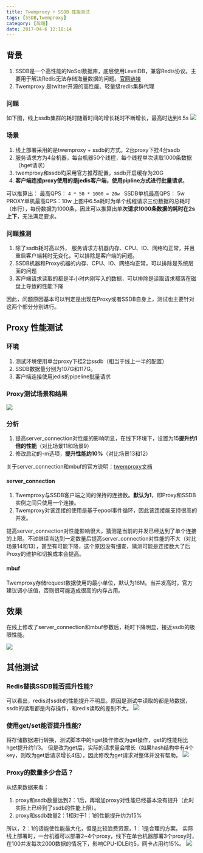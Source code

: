```yaml
---
title: Twemproxy + SSDB 性能测试
tags: [SSDB,Twemproxy]
category: [后端]
date: 2017-04-6 12:18:14
---
```

## 背景
1. SSDB是一个高性能的NoSql数据库，底层使用LevelDB，兼容Redis协议。主要用于解决Redis无法存储海量数据的问题。[官网链接](http://ssdb.io/zh_cn/)
2. Twemproxy 是twitter开源的高性能、轻量级redis集群代理

### 问题
如下图，线上ssdb集群的耗时随着时间的增长耗时不断增长，最高时达到6.5s
![](http://7xrhmq.com1.z0.glb.clouddn.com/2017-04-06-14914576091140.jpg)

### 场景
1. 线上部署采用的是twemproxy + ssdb的方式。2台proxy下挂4台ssdb 
2. 服务请求方为4台机器，每台机器50个线程，每个线程单次读取1000条数据（hget请求）
3. twemproxy和ssdb均采用官方推荐配置，ssdb开启缓存为20G
4. **客户端连接proxy使用的是jedis客户端，使用pipline方式进行批量请求**。

可以推算出：
最高QPS：        `4 * 50 * 1000 = 20w ` 
SSDB单机最高QPS： 5w 
PROXY单机最高QPS：10w
上图中6.5s耗时为单个线程请求三份数据的总耗时（串行），每份数据为1000条，因此可以推算出单**次请求1000条数据的耗时在2s上下**，无法满足要求。

### 问题推测
 1. 除了ssdb耗时高以外， 服务请求方机器内存、CPU、IO、网络均正常，并且重启客户端耗时无变化，可以排除是客户端的问题。
 2. SSDB机器和Proxy机器的内存、CPU、IO、网络均正常，可以排除是系统层面的问题
 3. 客户端请求读取的都是半小时内刚写入的数据，可以排除是读取请求都落在磁盘上导致的性能下降

因此，问题原因基本可以判定是出现在Proxy或者SSDB自身上，测试也主要针对这两个部分分别进行。
## Proxy 性能测试
### 环境
1. 测试环境使用单台proxy下挂2台ssdb（相当于线上一半的配置）
2. SSDB数据量分别为107G和117G。
3. 客户端连接使用jedis的pipeline批量请求

### Proxy测试场景和结果
![](http://7xrhmq.com1.z0.glb.clouddn.com/2017-04-06-14914492594626.jpg)
### 分析
1. 提高server_connection对性能的影响明显，在线下环境下，设置为15**提升约1倍的性能**（对比场景11和场景9）
2. 修改启动的-m选项，**提升性能约10%**（对比场景13和12）

关于server_connection和mbuf的官方说明：[twemproxy文档](https://github.com/twitter/twemproxy/blob/master/notes/recommendation.md)
#### server_connection
1. Twemproxy与SSDB客户端之间的保持的连接数。**默认为1**，即Proxy和SSDB实例之间只使用一个连接。
2. Twemproxy对该连接的使用是基于epool事件循环，因此该连接能支持很高的并发。

提高server_connection对性能影响很大，猜测是当前的并发已经达到了单个连接的上限。不过继续当达到一定数量后提高server_connection对性能的不大（对比场景14和13），甚至有可能下降，这个原因没有细查，猜测可能是连接数大了后Proxy的维护和切换成本会提高。

#### mbuf
Twemproxy存储request数据使用的最小单位，默认为16M。当并发高时，官方建议调小该值，否则很可能造成很高的内存占用。

## 效果
在线上修改了server_connection和mbuf参数后，耗时下降明显，接近ssdb的极限性能。

![](http://7xrhmq.com1.z0.glb.clouddn.com/2017-04-06-14914517106043.jpg)

## 其他测试
### Redis替换SSDB能否提升性能?
可以看出，redis对ssdb的性能提升不明显。原因是测试中读取的都是热数据，ssdb的读取都是内存操作，和redis读取的差别不大。
![](http://7xrhmq.com1.z0.glb.clouddn.com/2017-04-06-14914518753097.jpg)
### 使用get/set能否提升性能?
将存储数据进行转换，测试脚本中的hget操作修改为get操作，get的性能相比hget提升约1/3。
但是改为get后，实际的请求量会增长（如果hash结构中有4个key，则改为get后请求增长4倍），因此修改为get请求对整体并没有帮助。
![](http://7xrhmq.com1.z0.glb.clouddn.com/2017-04-06-14914521918853.jpg)

### Proxy的数量多少合适？
从结果数据来看：

1. proxy和ssdb数量达到2：1后，再增加proxy对性能已经基本没有提升（此时实际上已经到了ssdb的性能上限）。
2. proxy和ssdb数量2：1相对于1：1的性能提升约为15%

所以，2：1的话能使性能最大化，但是比较浪费资源，1：1是合理的方案。
实际线上部署时，一台机器可以部署2~4个proxy，线下在单台机器部署3个proxy时，在100并发每次2000数据的情况下，影响CPU-IDLE约5，网卡占用约15%。
![](http://7xrhmq.com1.z0.glb.clouddn.com/2017-04-06-14914520378195.jpg)












